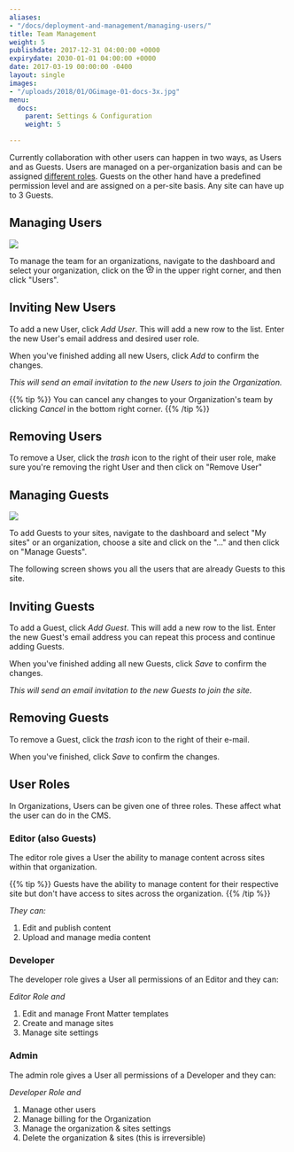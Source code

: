 ```yaml
---
aliases:
- "/docs/deployment-and-management/managing-users/"
title: Team Management
weight: 5
publishdate: 2017-12-31 04:00:00 +0000
expirydate: 2030-01-01 04:00:00 +0000
date: 2017-03-19 00:00:00 -0400
layout: single
images:
- "/uploads/2018/01/OGimage-01-docs-3x.jpg"
menu:
  docs:
    parent: Settings & Configuration
    weight: 5

---
```


Currently collaboration with other users can happen in two ways, as Users and as Guests. Users are managed on a per-organization basis and can be assigned [different roles](#user-roles). Guests on the other hand have a predefined permission level and are assigned on a per-site basis. Any site can have up to 3 Guests.

## Managing Users

![](/uploads/2018/03/team-management-settings.png)

To manage the team for an organizations, navigate to the dashboard and select your organization, click on the <svg xmlns="http://www.w3.org/2000/svg" width="14" height="14" viewBox="0 0 24 24"><g fill="none" fill-rule="evenodd" stroke="currentcolor" stroke-width="2"><path d="M7.75 22.149L12 19.48l4.25 2.669a11.029 11.029 0 0 0 4.088-2.973l-1.224-4.865 3.85-3.216a10.933 10.933 0 0 0-1.561-4.807l-5.006-.34-1.87-4.656A11.032 11.032 0 0 0 12 1c-.87 0-1.715.1-2.527.292l-1.87 4.657-5.006.339a10.933 10.933 0 0 0-1.56 4.807l3.85 3.216-1.225 4.865a11.029 11.029 0 0 0 4.087 2.973z"></path><circle cx="12" cy="12" r="3"></circle></g></svg> in the upper right corner, and then click "Users".

## Inviting New Users

To add a new User, click _Add User_. This will add a new row to the list. Enter the new User's email address and desired user role.

When you've finished adding all new Users, click _Add_ to confirm the changes.

_This will send an email invitation to the new Users to join the Organization._

{{% tip %}}
You can cancel any changes to your Organization's team by clicking _Cancel_ in the bottom right corner.
{{% /tip %}}

## Removing Users

To remove a User, click the _trash_ icon to the right of their user role, make sure you're removing the right User and then click on "Remove User"

## Managing Guests

![](/uploads/2018/03/team-management-add-guest.png)

To add Guests to your sites, navigate to the dashboard and select "My sites" or an organization, choose a site and click on the "..." and then click on "Manage Guests". 

The following screen shows you all the users that are already Guests to this site. 

## Inviting Guests

To add a Guest, click _Add Guest_. This will add a new row to the list. Enter the new Guest's email address you can repeat this process and continue adding Guests.

When you've finished adding all new Guests, click _Save_ to confirm the changes.

_This will send an email invitation to the new Guests to join the site._

## Removing Guests

To remove a Guest, click the _trash_ icon to the right of their e-mail.

When you've finished, click _Save_ to confirm the changes.

## User Roles

In Organizations, Users can be given one of three roles. These affect what the user can do in the CMS.

### Editor (also Guests)

The editor role gives a User the ability to manage content across sites within that organization.

{{% tip %}}
Guests have the ability to manage content for their respective site but don't have access to sites across the organization.
{{% /tip %}} 

*They can:*

1. Edit and publish content
2. Upload and manage media content

### Developer

The developer role gives a User all permissions of an Editor and they can:

*Editor Role and*

1. Edit and manage Front Matter templates
2. Create and manage sites
3. Manage site settings

### Admin

The admin role gives a User all permissions of a Developer and they can:

*Developer Role and*

1. Manage other users
2. Manage billing for the Organization
3. Manage the organization & sites settings
4. Delete the organization & sites (this is irreversible)